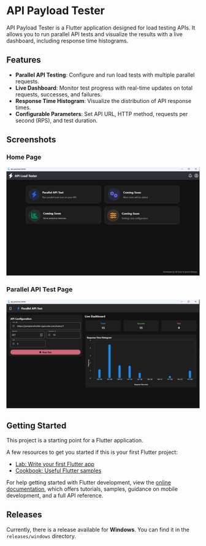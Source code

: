 # API Payload Tester

API Payload Tester is a Flutter application designed for load testing APIs. It allows you to run parallel API tests and visualize the results with a live dashboard, including response time histograms.

## Features

-   **Parallel API Testing**: Configure and run load tests with multiple parallel requests.
-   **Live Dashboard**: Monitor test progress with real-time updates on total requests, successes, and failures.
-   **Response Time Histogram**: Visualize the distribution of API response times.
-   **Configurable Parameters**: Set API URL, HTTP method, requests per second (RPS), and test duration.

## Screenshots

### Home Page
![Home Page](releases/home.png)

### Parallel API Test Page
![Parallel API Test Page](releases/loadtest.png)

## Getting Started

This project is a starting point for a Flutter application.

A few resources to get you started if this is your first Flutter project:

-   [Lab: Write your first Flutter app](https://docs.flutter.dev/get-started/codelab)
-   [Cookbook: Useful Flutter samples](https://docs.flutter.dev/cookbook)

For help getting started with Flutter development, view the
[online documentation](https://docs.flutter.dev/), which offers tutorials,
samples, guidance on mobile development, and a full API reference.

## Releases

Currently, there is a release available for **Windows**. You can find it in the `releases/windows` directory.
